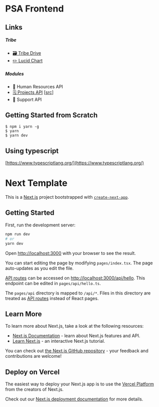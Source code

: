 # PSA Frontend

## Links

##### Tribe

- [🗃️ Tribe Drive](https://drive.google.com/drive/u/0/folders/1GHwbWfFqDsOkxhn64ill8LCG2WzmyhM4)
- [✏️ Lucid Chart](https://lucid.app/lucidchart/5f201368-0dd6-4341-af36-e54b9868a238/edit?page=0_0&invitationId=inv_7b1af707-2002-4ae0-a75b-f3d85616bad3#)

##### Modules

- 👥 Human Resources API
- [🗒️ Projects API](https://aninfo-projects.herokuapp.com/docs) [[src](https://github.com/NicolasEzequielZulaicaRivera/aninfo_squad_2_2022_1c)]
- 🔧 Support API

## Getting Started from Scratch

```
$ npm i yarn -g
$ yarn
$ yarn dev
```

## Using typescript

[https://www.typescriptlang.org/](https://www.typescriptlang.org/)

# Next Template

This is a [Next.js](https://nextjs.org/) project bootstrapped with [`create-next-app`](https://github.com/vercel/next.js/tree/canary/packages/create-next-app).

## Getting Started

First, run the development server:

```bash
npm run dev
# or
yarn dev
```

Open [http://localhost:3000](http://localhost:3000) with your browser to see the result.

You can start editing the page by modifying `pages/index.tsx`. The page auto-updates as you edit the file.

[API routes](https://nextjs.org/docs/api-routes/introduction) can be accessed on [http://localhost:3000/api/hello](http://localhost:3000/api/hello). This endpoint can be edited in `pages/api/hello.ts`.

The `pages/api` directory is mapped to `/api/*`. Files in this directory are treated as [API routes](https://nextjs.org/docs/api-routes/introduction) instead of React pages.

## Learn More

To learn more about Next.js, take a look at the following resources:

- [Next.js Documentation](https://nextjs.org/docs) - learn about Next.js features and API.
- [Learn Next.js](https://nextjs.org/learn) - an interactive Next.js tutorial.

You can check out [the Next.js GitHub repository](https://github.com/vercel/next.js/) - your feedback and contributions are welcome!

## Deploy on Vercel

The easiest way to deploy your Next.js app is to use the [Vercel Platform](https://vercel.com/new?utm_medium=default-template&filter=next.js&utm_source=create-next-app&utm_campaign=create-next-app-readme) from the creators of Next.js.

Check out our [Next.js deployment documentation](https://nextjs.org/docs/deployment) for more details.
